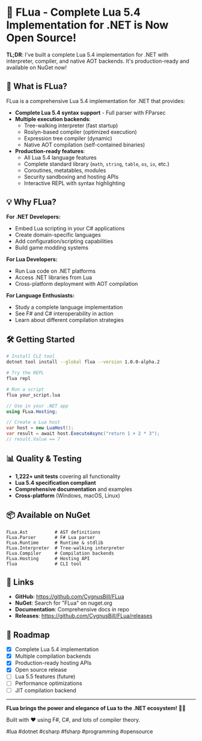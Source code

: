 # 🎉 FLua - Complete Lua 5.4 Implementation for .NET is Now Open Source!

**TL;DR**: I've built a complete Lua 5.4 implementation for .NET with interpreter, compiler, and native AOT backends. It's production-ready and available on NuGet now!

## 🚀 **What is FLua?**

FLua is a comprehensive Lua 5.4 implementation for .NET that provides:

- **Complete Lua 5.4 syntax support** - Full parser with FParsec
- **Multiple execution backends**:
  - Tree-walking interpreter (fast startup)
  - Roslyn-based compiler (optimized execution)
  - Expression tree compiler (dynamic)
  - Native AOT compilation (self-contained binaries)
- **Production-ready features**:
  - All Lua 5.4 language features
  - Complete standard library (`math`, `string`, `table`, `os`, `io`, etc.)
  - Coroutines, metatables, modules
  - Security sandboxing and hosting APIs
  - Interactive REPL with syntax highlighting

## 💡 **Why FLua?**

**For .NET Developers:**
- Embed Lua scripting in your C# applications
- Create domain-specific languages
- Add configuration/scripting capabilities
- Build game modding systems

**For Lua Developers:**
- Run Lua code on .NET platforms
- Access .NET libraries from Lua
- Cross-platform deployment with AOT compilation

**For Language Enthusiasts:**
- Study a complete language implementation
- See F# and C# interoperability in action
- Learn about different compilation strategies

## 🛠️ **Getting Started**

```bash
# Install CLI tool
dotnet tool install --global flua --version 1.0.0-alpha.2

# Try the REPL
flua repl

# Run a script
flua your_script.lua
```

```csharp
// Use in your .NET app
using FLua.Hosting;

// Create a Lua host
var host = new LuaHost();
var result = await host.ExecuteAsync("return 1 + 2 * 3");
// result.Value == 7
```

## 📊 **Quality & Testing**

- **1,222+ unit tests** covering all functionality
- **Lua 5.4 specification compliant**
- **Comprehensive documentation** and examples
- **Cross-platform** (Windows, macOS, Linux)

## 📦 **Available on NuGet**

```
FLua.Ast          # AST definitions
FLua.Parser       # F# Lua parser
FLua.Runtime      # Runtime & stdlib
FLua.Interpreter  # Tree-walking interpreter
FLua.Compiler     # Compilation backends
FLua.Hosting      # Hosting API
flua              # CLI tool
```

## 🔗 **Links**

- **GitHub**: https://github.com/CygnusBill/FLua
- **NuGet**: Search for "FLua" on nuget.org
- **Documentation**: Comprehensive docs in repo
- **Releases**: https://github.com/CygnusBill/FLua/releases

## 🎯 **Roadmap**

- [x] Complete Lua 5.4 implementation
- [x] Multiple compilation backends
- [x] Production-ready hosting APIs
- [x] Open source release
- [ ] Lua 5.5 features (future)
- [ ] Performance optimizations
- [ ] JIT compilation backend

---

**FLua brings the power and elegance of Lua to the .NET ecosystem!** 🦎✨

Built with ❤️ using F#, C#, and lots of compiler theory.

#lua #dotnet #csharp #fsharp #programming #opensource
